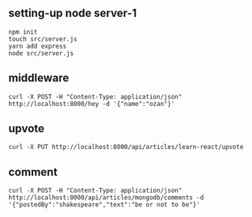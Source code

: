 ## setting-up node server-1

```console
npm init
touch src/server.js
yarn add express
node src/server.js
```

## middleware

```console
curl -X POST -H "Content-Type: application/json" http://localhost:8000/hey -d '{"name":"ozan"}'
```

## upvote

```console
curl -X PUT http://localhost:8000/api/articles/learn-react/upvote
```

## comment

```console
curl -X POST -H "Content-Type: application/json" http://localhost:8000/api/articles/mongodb/comments -d '{"postedBy":"shakespeare","text":"be or not to be"}'
```
